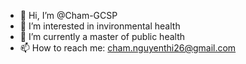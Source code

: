 - 👋 Hi, I’m @Cham-GCSP
- 👀 I’m interested in invironmental health
- 🌱 I’m currently a master of public health
- 📫 How to reach me: cham.nguyenthi26@gmail.com

<!---
Cham-GCSP/Cham-GCSP is a ✨ special ✨ repository because its `README.md` (this file) appears on your GitHub profile.
You can click the Preview link to take a look at your changes.
--->
